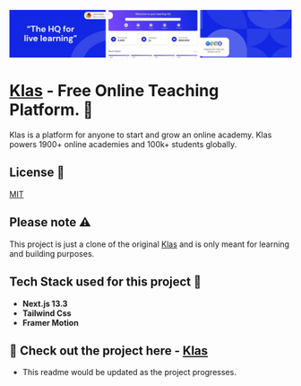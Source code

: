 ![header image](https://github.com/OgaDavid/klas/blob/main/screenshots/klas-bg.jpg?raw=true)

# [Klas](klas-clone.vercel.app) - Free Online Teaching Platform. 🚀

Klas is a platform for anyone to start and grow an online academy. Klas powers 1900+ online academies and 100k+ students globally.

## License 📄

[MIT](https://choosealicense.com/licenses/mit/)

## Please note ⚠

This project is just a clone of the original [Klas](tryklas.com) and is only meant for learning and building purposes.

## Tech Stack used for this project 🦾

- **Next.js 13.3**
- **Tailwind Css**
- **Framer Motion**

## 🔗 Check out the project here - [Klas](klas-clone.vercel.app)

- This readme would be updated as the project progresses.

